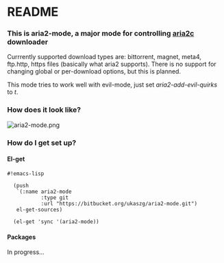 # README                                                                                                                    
### This is aria2-mode, a major mode for controlling [aria2c](http://aria2.sourceforge.net/) downloader ###
Currrently supported download types are: bittorrent, magnet, meta4, ftp.http, https files (basically what aria2 supports).
There is no support for changing global or per-download options, but this is planned.

This mode tries to work well with evil-mode, just set *aria2-add-evil-quirks* to *t*.

### How does it look like? ###
![aria2-mode.png](https://bitbucket.org/repo/enngMR/images/3703075290-aria2-mode.png)

### How do I get set up? ###

#### El-get ####

```
#!emacs-lisp

  (push
   `(:name aria2-mode
           :type git
           :url "https://bitbucket.org/ukaszg/aria2-mode.git")
   el-get-sources)

  (el-get 'sync '(aria2-mode))
```

#### Packages ####
In progress...